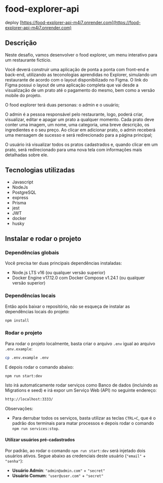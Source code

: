 # food-explorer-api

deploy [https://food-explorer-api-m4i7.onrender.com](https://food-explorer-api-m4i7.onrender.com)

## Descrição
Neste desafio, vamos desenvolver o food explorer, um menu interativo para um restaurante fictício.

Você deverá construir uma aplicação de ponta a ponta com front-end e back-end, utilizando as teconologias aprendidas no Explorer, simulando um restaurante de acordo com o layout disponibilizado no Figma. O link do Figma possui o layout de uma aplicação completa que vai desde a visualização de um prato até o pagamento do mesmo, bem como a versão mobile do projeto.

O food explorer terá duas personas: o admin e o usuário;

O admin é a pessoa responsável pelo restaurante, logo, poderá criar, visualizar, editar e apagar um prato a qualquer momento. Cada prato deve conter uma imagem, um nome, uma categoria, uma breve descrição, os ingredientes e o seu preço. Ao clicar em adicionar prato, o admin receberá uma mensagem de sucesso e será redirecionado para a página principal;

O usuário irá visualizar todos os pratos cadastrados e, quando clicar em um prato, será redirecionado para uma nova tela com informações mais detalhadas sobre ele.

## Tecnologias utilizadas
- Javascript
- NodeJs
- PostgreSQL
- express
- Prisma
- jest
- JWT
- docker
- husky

## Instalar e rodar o projeto

### Dependências globais

Você precisa ter duas principais dependências instaladas:

- Node.js LTS v16 (ou qualquer versão superior)
- Docker Engine v17.12.0 com Docker Compose v1.24.1 (ou qualquer versão superior)

### Dependências locais

Então após baixar o repositório, não se esqueça de instalar as dependências locais do projeto:

```bash
npm install
```

### Rodar o projeto

Para rodar o projeto localmente, basta criar o arquivo `.env` igual ao arquivo `.env.example`:

```bash
cp .env.example .env
```

E depois rodar o comando abaixo:
```bash
npm run start:dev
```

Isto irá automaticamente rodar serviços como Banco de dados (incluindo as Migrations e seed) e irá expor um Serviço Web (API) no seguinte endereço:

```bash
http://localhost:3333/
```

Observações:

- Para derrubar todos os serviços, basta utilizar as teclas `CTRL+C`, que é o padrão dos terminais para matar processos e depois rodar o comando `npm run services:stop`.

#### Utilizar usuários pré-cadastrados

Por padrão, ao rodar o comando `npm run start:dev` será injetado dois usuários ativos. Segue abaixo as credenciais deste  usuário (`"email"` + `"senha"`):

- **Usuário Admin**: `"admin@admin.com"` + `"secret"`
- **Usuário Comum**: `"user@user.com"` + `"secret"`

